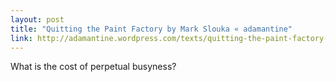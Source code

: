 ```yaml
---
layout: post
title: "Quitting the Paint Factory by Mark Slouka « adamantine"
link: http://adamantine.wordpress.com/texts/quitting-the-paint-factory-by-mark-slouka/
---
```

What is the cost of perpetual busyness?
